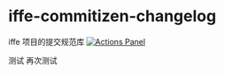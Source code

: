 # iffe-commitizen-changelog

iffe 项目的提交规范库
[![Actions Panel](https://img.shields.io/badge/actionspanel-enabled-brightgreen)](https://www.actionspanel.app/app/tangzijun/iffe-commit)

测试
再次测试
